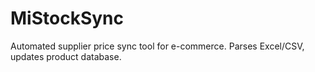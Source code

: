 # MiStockSync
Automated supplier price sync tool for e-commerce. Parses Excel/CSV, updates product database.
